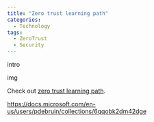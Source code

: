 ```yaml
---
title: "Zero trust learning path"
categories:
  - Technology
tags:
  - ZeroTrust
  - Security
---
```


intro

img

Check out [zero trust learning path][zero-trust-learning-path].

https://docs.microsoft.com/en-us/users/pdebruin/collections/6qqobk2dm42dge

[zero-trust-learning-path]: https://docs.microsoft.com/learn/paths/zero-trust-principles/

